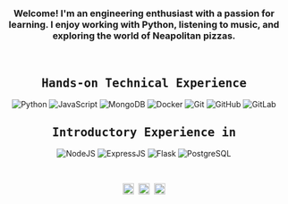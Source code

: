 <!--👨‍💻💪🏼📚🌱👯🤔💬 📫😄⚡😉🔭-->

<div align="center"size='20px'><h3> Welcome!
 I'm an engineering enthusiast with a passion for learning.
 I enjoy working with Python, listening to music, and exploring the world of Neapolitan pizzas. <br> </h3>
</div>

<br>

<div align="center">
 <samp>
  <h2> Hands-on Technical Experience </h2>
 </samp>

 ![Python](https://img.shields.io/badge/-Python-000?style=flat&logo=python)
 ![JavaScript](https://img.shields.io/badge/JavaScript-F7DF1E?style=flat&logo=javascript&logoColor=black)
 ![MongoDB](https://img.shields.io/badge/MongoDB-4EA94B?style=flat&logo=mongodb&logoColor=white)
 ![Docker](https://img.shields.io/badge/docker%20-%230db7ed.svg?&style=flat&logo=docker&logoColor=white)
 ![Git](https://img.shields.io/badge/git%20-%23F05033.svg?&style=flat&logo=git&logoColor=white)
 ![GitHub](https://img.shields.io/badge/-GitHub-181717?style=flat&logo=github)
 ![GitLab](https://img.shields.io/badge/-GitLab-181717?style=flat&logo=gitlab)

 <samp>
  <h2> Introductory Experience in </h2>
 </samp>
 
 ![NodeJS](https://img.shields.io/badge/Node.js-43853D?style=flat&logo=node.js&logoColor=white)
 ![ExpressJS](https://img.shields.io/badge/Express.js-404D59?style=flat&logo=Express&logoColor=white)
 ![Flask](https://img.shields.io/badge/Flask-FEFEFE?style=flate&logo=flask&logoColor=black)
 ![PostgreSQL](https://img.shields.io/badge/-PostgreSQL-21759B?style=flat&logo=PostgreSQL&logoColor=white)
</div>

<br>

<p align="center"><samp>
    <a href="https://linkedin.com/in/yarivga" target="_blank"><img align="center" src="https://cdn.jsdelivr.net/npm/simple-icons@3.0.1/icons/linkedin.svg" alt="yarivga" height="20" width="20" /></a>
    <a href="https://stackoverflow.com/users/10566900/yariv-g" target="_blank"><img align="center" src="https://cdn.jsdelivr.net/npm/simple-icons@3.0.1/icons/stackoverflow.svg" alt="yariv1052" height="20" width="20" /></a>
    <a href="https://instagram.com/yariv1052" target="_blank"><img align="center" src="https://cdn.jsdelivr.net/npm/simple-icons@3.0.1/icons/instagram.svg" alt="yariv1052" height="20" width="20" /></a>
  </samp>
</p>
